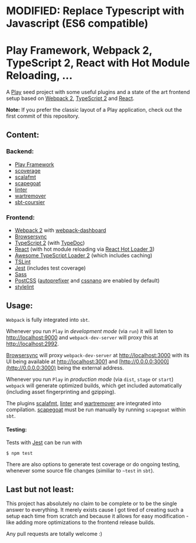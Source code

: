 # MODIFIED: Replace Typescript with Javascript (ES6 compatible)

# Play Framework, Webpack 2, TypeScript 2, React with Hot Module Reloading, ...

A [Play](https://www.playframework.com/) seed project with some useful plugins and a state of the art frontend setup based on [Webpack 2](https://webpack.github.io/), [TypeScript 2](https://www.typescriptlang.org/) and [React](https://facebook.github.io/react/).

__Note:__ If you prefer the classic layout of a Play application, check out the first commit of this repository.

## Content:

### Backend:

* [Play Framework](https://www.playframework.com/)
* [scoverage](http://scoverage.org/)
* [scalafmt](https://olafurpg.github.io/scalafmt/)
* [scapegoat](https://github.com/sksamuel/scapegoat)
* [linter](https://github.com/HairyFotr/linter)
* [wartremover](https://github.com/puffnfresh/wartremover)
* [sbt-coursier](https://github.com/alexarchambault/coursier)

### Frontend:

* [Webpack 2](https://webpack.github.io/) with [webpack-dashboard](https://github.com/FormidableLabs/webpack-dashboard)
* [Browsersync](https://browsersync.io/)
* [TypeScript 2](https://www.typescriptlang.org/) (with [TypeDoc](https://github.com/TypeStrong/typedoc))
* [React](https://facebook.github.io/react/) (with hot module reloading via [React Hot Loader 3](https://github.com/gaearon/react-hot-loader))
* [Awesome TypeScript Loader 2](https://github.com/s-panferov/awesome-typescript-loader) (which includes caching)
* [TSLint](https://palantir.github.io/tslint/)
* [Jest](https://facebook.github.io/jest/) (includes test coverage)
* [Sass](http://sass-lang.com/)
* [PostCSS](https://github.com/postcss/postcss) ([autoprefixer](https://github.com/postcss/autoprefixer) and [cssnano](http://cssnano.co/) are enabled by default)
* [stylelint](http://stylelint.io/)

## Usage:

```Webpack``` is fully integrated into ```sbt```.

Whenever you run ```Play``` in _development mode_ (via ```run```) it will listen to [http://localhost:9000](http://localhost:9000) and ```webpack-dev-server``` will proxy this at [http://localhost:2992](http://localhost:2992).

[Browsersync](https://browsersync.io/) will proxy ```webpack-dev-server``` at [http://localhost:3000](http://localhost:3000) with its UI being available at [http://localhost:3001](http://localhost:3001) and [http://0.0.0.0:3000](http://0.0.0.0:3000) being the external address.

Whenever you run ```Play``` in _production mode_ (via ```dist```, ```stage``` or ```start```) ```webpack``` will generate optimized builds, which get included automatically (including asset fingerprinting and gzipping).

The plugins [scalafmt](https://olafurpg.github.io/scalafmt/), [linter](https://github.com/HairyFotr/linter) and [wartremover](https://github.com/puffnfresh/wartremover) are integrated into compilation. [scapegoat](https://github.com/sksamuel/scapegoat) must be run manually by running ```scapegoat``` within ```sbt```.

#### Testing:

Tests with [Jest](https://facebook.github.io/jest/) can be run with

```
$ npm test
```

There are also options to generate test coverage or do ongoing testing, whenever some source file changes (similiar to ```~test``` in ```sbt```).

## Last but not least:

This project has absolutely no claim to be complete or to be the single answer to everything. It merely exists cause I got tired of creating such a setup each time from scratch and because it allows for easy modification - like adding more optimizations to the frontend release builds.

Any pull requests are totally welcome :)
